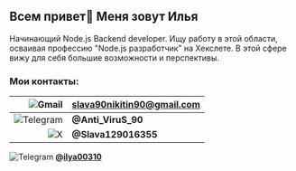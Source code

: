 ## Всем привет👋 Меня зовут Илья

Начинающий Node.js Backend developer.
Ищу работу в этой области, осваивая профессию "Node.js разработчик" на Хекслете.
В этой сфере вижу для себя большие возможности и перспективы.

### Мои контакты:
|          ![Gmail](https://img.shields.io/badge/Gmail-D14836?style=for-the-badge&logo=gmail&logoColor=white) | **slava90nikitin90@gmail.com** |
|------------------------------------------------------------------------------------------------------------:|--------------------------------|
| ![Telegram](https://img.shields.io/badge/Telegram-2CA5E0?style=for-the-badge&logo=telegram&logoColor=white) | **@Anti_ViruS_90**             |
|               ![X](https://img.shields.io/badge/X-%23000000.svg?style=for-the-badge&logo=X&logoColor=white) | **@Slava129016355**            |
 ![Telegram](https://img.shields.io/badge/Telegram-2CA5E0?style=for-the-badge&logo=telegram&logoColor=white)  **@[ilya00310](https://t.me/Ilya_shikman)**
